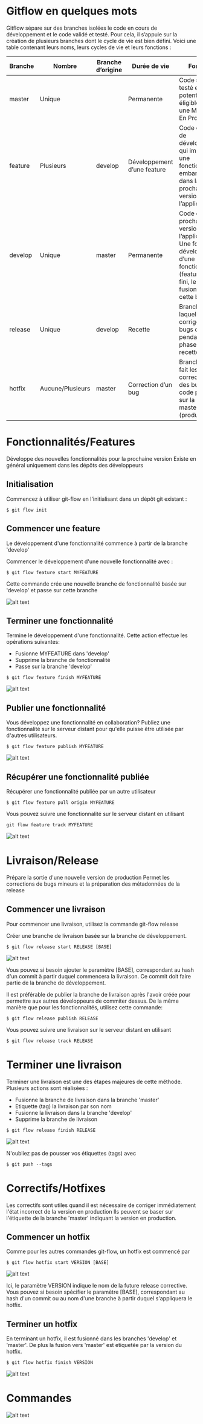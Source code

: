 
# Gitflow en quelques mots

Gitflow sépare sur des branches isolées le code en cours de développement et le code validé et testé. Pour cela, il s’appuie sur la création de plusieurs branches dont le cycle de vie est bien défini. Voici une table contenant leurs noms, leurs cycles de vie et leurs fonctions :

| Branche	| Nombre	| Branche d’origine	| Durée de vie	| Fonction
| ------------- | ------------- | ------------- | ------------- | -------------
| master	| Unique	|					|Permanente		| Code stable, testé et validé potentiellement éligible pour une MEP (Mise En Production)
| feature	| Plusieurs	|develop			|Développement d’une feature	| Code en cours de développement qui implémente une fonctionnalité à embarquer dans la prochaine version de l’application
| develop	| Unique		| master			|Permanente		| Code de la prochaine version de l’application. Une fois que le développement d’une fonctionnalité (feature)est fini, le code est fusionné sur cette branche
| release	| Unique	| develop	| Recette	| Branche sur laquelle on corrigera les bugs détectés pendant la phase de recette
| hotfix	| Aucune/Plusieurs	|master	| Correction d’un bug	| Branche où on fait les corrections des bugs sur le code présent sur la branche master (production)

# Fonctionnalités/Features

Développe des nouvelles fonctionnalités pour la prochaine version
Existe en général uniquement dans les dépôts des développeurs


## Initialisation

Commencez à utiliser git-flow en l'initialisant dans un dépôt git existant :

 `$ git flow init `

## Commencer une feature

Le développement d'une fonctionnalité commence à partir de la branche 'develop'

Commencer le développement d'une nouvelle fonctionnalité avec :

 `$ git flow feature start MYFEATURE`

Cette commande crée une nouvelle branche de fonctionnalité basée sur 'develop' et passe sur cette branche

![alt text](https://github.com/akkaoui-abdou/gitflow/blob/main/images/feature.png)

## Terminer une fonctionnalité

Termine le développement d'une fonctionnalité. Cette action effectue les opérations suivantes:

- Fusionne MYFEATURE dans 'develop'
- Supprime la branche de fonctionnalité
- Passe sur la branche 'develop'

 `$ git flow feature finish MYFEATURE`
 
![alt text](https://github.com/akkaoui-abdou/gitflow/blob/main/images/finish-feature.png)

## Publier une fonctionnalité

Vous développez une fonctionnalité en collaboration?
Publiez une fonctionnalité sur le serveur distant pour qu'elle puisse être utilisée par d'autres utilisateurs.

 `$ git flow feature publish MYFEATURE`

![alt text](https://github.com/akkaoui-abdou/gitflow/blob/main/images/publish-feature.png)

## Récupérer une fonctionnalité publiée

Récupérer une fonctionnalité publiée par un autre utilisateur

`$ git flow feature pull origin MYFEATURE`

Vous pouvez suivre une fonctionnalité sur le serveur distant en utilisant

`git flow feature track MYFEATURE`

![alt text](https://github.com/akkaoui-abdou/gitflow/blob/main/images/pull-feature.png)

# Livraison/Release

Prépare la sortie d'une nouvelle version de production
Permet les corrections de bugs mineurs et la préparation des métadonnées de la release

## Commencer une livraison

Pour commencer une livraison, utilisez la commande git-flow release

Créer une branche de livraison basée sur la branche de développement.

 `$ git flow release start RELEASE [BASE]`
 
 ![alt text](https://github.com/akkaoui-abdou/gitflow/blob/main/images/start-release.png)

Vous pouvez si besoin ajouter le paramètre [BASE], correspondant au hash d'un commit à partir duquel commencera la livraison. 
Ce commit doit faire partie de la branche de développement.

Il est préférable de publier la branche de livraison après l'avoir créée pour permettre aux autres développeurs de commiter dessus. 
De la même manière que pour les fonctionnalités, utilisez cette commande:

 `$ git flow release publish RELEASE `

Vous pouvez suivre une livraison sur le serveur distant en utilisant

 `$ git flow release track RELEASE` 


# Terminer une livraison

Terminer une livraison est une des étapes majeures de cette méthode. Plusieurs actions sont réalisées :

- Fusionne la branche de livraison dans la branche 'master'
- Etiquette (tag) la livraison par son nom
- Fusionne la livraison dans la branche 'develop'
- Supprime la branche de livraison

 `$ git flow release finish RELEASE`
 
  ![alt text](https://github.com/akkaoui-abdou/gitflow/blob/main/images/finish-release.png)

N'oubliez pas de pousser vos étiquettes (tags) avec

 `$ git push --tags`

# Correctifs/Hotfixes

Les correctifs sont utiles quand il est nécessaire de corriger immédiatement l'état incorrect de la version en production
Ils peuvent se baser sur l'étiquette de la branche 'master' indiquant la version en production.

## Commencer un hotfix

Comme pour les autres commandes git-flow, un hotfix est commencé par

 `$ git flow hotfix start VERSION [BASE]`
 
 ![alt text](https://github.com/akkaoui-abdou/gitflow/blob/main/images/start-hotfix.png)

Ici, le paramètre VERSION indique le nom de la future release corrective. 
Vous pouvez si besoin spécifier le paramètre [BASE], correspondant au hash d'un commit ou au nom d'une branche à partir duquel s'appliquera le hotfix.

## Terminer un hotfix

En terminant un hotfix, il est fusionné dans les branches 'develop' et 'master'. 
De plus la fusion vers 'master' est etiquetée par la version du hotfix.

 `$ git flow hotfix finish VERSION`
 
 ![alt text](https://github.com/akkaoui-abdou/gitflow/blob/main/images/finish-hotfix.png)
 
 
# Commandes

![alt text](https://github.com/akkaoui-abdou/gitflow/blob/main/images/commandes.png)